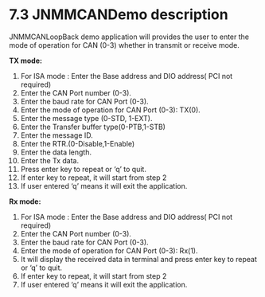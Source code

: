 # 7.3	JNMMCANDemo description

JNMMCANLoopBack demo application will provides the user to enter the mode of operation for CAN \(0-3\) whether in transmit or receive mode.

**TX mode:**

1. For ISA mode : Enter the Base address and DIO address\( PCI not required\)
2. Enter the CAN Port number \(0-3\).
3. Enter the baud rate for CAN Port \(0-3\).
4. Enter the mode of operation for CAN Port \(0-3\):  TX\(0\).
5. Enter the message type \(0-STD, 1-EXT\).
6. Enter the Transfer buffer type\(0-PTB,1-STB\)
7. Enter the message ID.
8. Enter the RTR.\(0-Disable,1-Enable\)
9. Enter the data length. 
10. Enter the Tx data.
11. Press enter key to repeat or  ‘q’ to quit.
12. If enter key to repeat, it will start from step 2
13. If user entered ‘q’ means it will exit the application.

**Rx mode:**

1. For ISA mode : Enter the Base address and DIO address\( PCI not required\)
2. Enter the CAN Port number \(0-3\).
3. Enter the baud rate for CAN Port \(0-3\).
4. Enter the mode of operation for CAN Port \(0-3\):  Rx\(1\).
5. It will display the received data in terminal and press enter key to repeat or  ‘q’ to quit.
6. If enter key to repeat, it will start from step 2
7. If user entered ‘q’ means it will exit the application.

